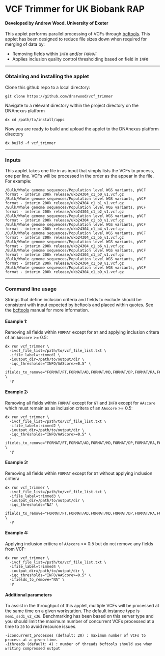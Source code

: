 # VCF Trimmer for UK Biobank RAP
#### Developed by Andrew Wood. University of Exeter

This applet performs parallel processing of VCFs through [bcftools](https://samtools.github.io/bcftools/bcftools.html). This applet has been designed to reduce file sizes down when required for merging of data by:
* Removing fields within `INFO` and/or `FORMAT`
* Applies inclusion quality control thresholding based on field in `INFO`

---
### Obtaining and installing the applet
Clone this github repo to a local directory:
```
git clone https://github.com/drarwood/vcf_trimmer
```
Navigate to a relevant directory within the project directory on the DNAnexus platform
```
dx cd /path/to/install/apps
```
Now you are ready to build and upload the applet to the DNAnexus platform directory
```
dx build -f vcf_trimmer
```
---
### Inputs
This applet takes one file in as input that simply lists the VCFs to process, one per line. VCFs will be processed in the order as the appear in the file. For example:
```
/Bulk/Whole genome sequences/Population level WGS variants, pVCF format - interim 200k release/ukb24304_c1_b0_v1.vcf.gz
/Bulk/Whole genome sequences/Population level WGS variants, pVCF format - interim 200k release/ukb24304_c1_b1_v1.vcf.gz
/Bulk/Whole genome sequences/Population level WGS variants, pVCF format - interim 200k release/ukb24304_c1_b2_v1.vcf.gz
/Bulk/Whole genome sequences/Population level WGS variants, pVCF format - interim 200k release/ukb24304_c1_b3_v1.vcf.gz
/Bulk/Whole genome sequences/Population level WGS variants, pVCF format - interim 200k release/ukb24304_c1_b4_v1.vcf.gz
/Bulk/Whole genome sequences/Population level WGS variants, pVCF format - interim 200k release/ukb24304_c1_b5_v1.vcf.gz
/Bulk/Whole genome sequences/Population level WGS variants, pVCF format - interim 200k release/ukb24304_c1_b6_v1.vcf.gz
/Bulk/Whole genome sequences/Population level WGS variants, pVCF format - interim 200k release/ukb24304_c1_b7_v1.vcf.gz
/Bulk/Whole genome sequences/Population level WGS variants, pVCF format - interim 200k release/ukb24304_c1_b8_v1.vcf.gz
/Bulk/Whole genome sequences/Population level WGS variants, pVCF format - interim 200k release/ukb24304_c1_b9_v1.vcf.gz
```
---
### Command line usage

Strings that define inclusion criteria and fields to exclude should be consistent with input expected by bcftools and placed within quotes. See the [bcftools](https://samtools.github.io/bcftools/bcftools.html) manual for more information.

#### Example 1:
Removing all fields within `FORMAT` except for `GT` and applying inclusion critera of an `AAscore` >= 0.5:

```
dx run vcf_trimmer \
  -ivcf_file_list=/path/to/vcf_file_list.txt \
  -ifile_label=trimmed1 \
  -ioutput_dir=/path/to/output/dir \
  -iqc_thresholds="INFO/AAScore>=0.5" \
  -ifields_to_remove="FORMAT/FT,FORMAT/AD,FORMAT/MD,FORMAT/DP,FORMAT/RA,FORMAT/PP,FORMAT/GQ,FORMAT/PL" \
  -y
```

#### Example 2:
Removing all fields within `FORMAT` except for `GT` and `INFO` except for `AAscore` which must remain as as inclusion critera of an `AAscore` >= 0.5:

```
dx run vcf_trimmer \
  -ivcf_file_list=/path/to/vcf_file_list.txt \
  -ifile_label=trimmed2 \
  -ioutput_dir=/path/to/output/dir \
  -iqc_thresholds="INFO/AAScore>=0.5" \
  -ifields_to_remove="FORMAT/FT,FORMAT/AD,FORMAT/MD,FORMAT/DP,FORMAT/RA,FORMAT/PP,FORMAT/GQ,FORMAT/PL,INFO/ABHet,INFO/ABHom,INFO/ABHetMulti,INFO/ABHomMulti,INFO/AC,INFO/AF,INFO/AN,INFO/CR,INFO/CRal,INFO/CRalt,INFO/END,INFO/FEATURE,INFO/GT_ANTI_HAPLOTYPE,INFO/GT_HAPLOTYPE,INFO/GT_ID,INFO/HOMSEQ,INFO/INV3,INFO/INV5,INFO/LEFT_SVINSSEQ,INFO/LOGF,INFO/MaxAAS,INFO/MaxAASR,INFO/MaxAltPP,INFO/MMal,INFO/MMalt,INFO/MQ,INFO/MQalt,INFO/MQSal,INFO/MQsquared,INFO/NCLUSTERS,INFO/NGT,INFO/NHet,INFO/NHomRef,INFO/NHomAlt,INFO/NUM_MERGED_SVS,INFO/OLD_VARIANT_ID,INFO/ORSTART,INFO/OREND,INFO/QD,INFO/QDalt,INFO/PASS_AC,INFO/PASS_AN,INFO/PASS_ratio,INFO/RefLen,INFO/RELATED_SV_ID,INFO/RIGHT_SVINSSEQ,INFO/SB,INFO/SBAlt,INFO/SBF,INFO/SBF1,INFO/SBF2,INFO/SBR,INFO/SBR1,INFO/SBR2,INFO/SDal,INFO/SDalt,INFO/SEQ,INFO/SeqDepth,INFO/SV_ID,INFO/SVINSSEQ,INFO/SVLEN,INFO/SVMODEL,INFO/SVSIZE,INFO/SVTYPE,INFO/VarType" \
  -y
```

#### Example 3:
Removing all fields within `FORMAT` except for `GT` without applying inclusion critiera:
```
dx run vcf_trimmer \
  -ivcf_file_list=/path/to/vcf_file_list.txt \
  -ifile_label=trimmed3 \
  -ioutput_dir=/path/to/output/dir \
  -iqc_thresholds="NA" \
  -ifields_to_remove="FORMAT/FT,FORMAT/AD,FORMAT/MD,FORMAT/DP,FORMAT/RA,FORMAT/PP,FORMAT/GQ,FORMAT/PL" \
  -y
```

#### Example 4:
Applying inclusion critiera of `AAscore` >= 0.5 but do not remove any fields from VCF:
```
dx run vcf_trimmer \
  -ivcf_file_list=/path/to/vcf_file_list.txt \
  -ifile_label=trimmed4 \
  -ioutput_dir=/path/to/output/dir \
  -iqc_thresholds="INFO/AAScore>=0.5" \
  -ifields_to_remove="NA" \
  -y
```
#### Additional parameters
To assist in the throughput of this applet, multiple VCFs will be processed at the same time on a given workstation. The default instance type is `mem1_ssd1_v2_x36`. Benchmarking has been based on this server type and you should limit the maximum number of concurrent VCFs processed at a time to `20` to avoid resource issues.
```
-iconcurrent_processes (default: 20) : maximum number of VCFs to process at a given time.
-ithreads (default: 4) : number of threads bcftools should use when writing compressed output
```


